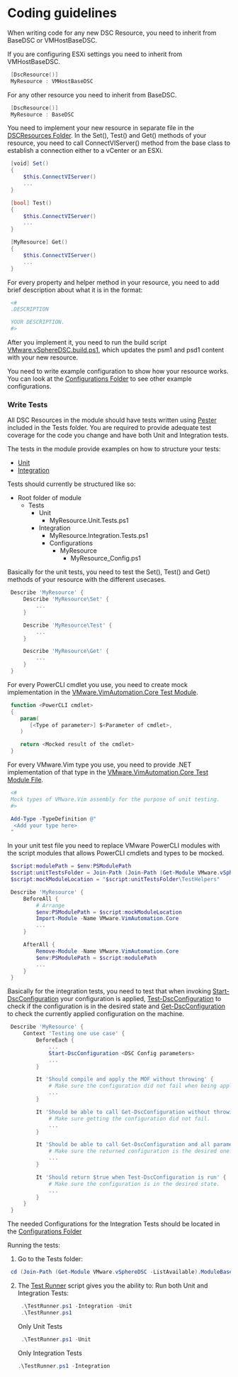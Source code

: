 # Coding guidelines

When writing code for any new DSC Resource, you need to inherit from BaseDSC or VMHostBaseDSC.

If you are configuring ESXi settings you need to inherit from VMHostBaseDSC.
 ```powershell
  [DscResource()]
  MyResource : VMHostBaseDSC
 ```
For any other resource you need to inherit from BaseDSC.
 ```powershell
  [DscResource()]
  MyResource : BaseDSC
 ```
You need to implement your new resource in separate file in the [DSCResources Folder](https://github.com/vmware/dscr-for-vmware/blob/dev/Source/VMware.vSphereDSC/DSCResources). In the Set(), Test() and Get() methods of your resource, you need to call ConnectVIServer() method from the base class to establish a connection either to  a vCenter or an ESXi.
 ```powershell
  [void] Set()
  {
      $this.ConnectVIServer()
      ...
  }

  [bool] Test()
  {
      $this.ConnectVIServer()
      ...
  }

  [MyResource] Get()
  {
      $this.ConnectVIServer()
      ...
  }
 ```

For every property and helper method in your resource, you need to add brief description about what it is in the format:
 ```powershell
  <#
  .DESCRIPTION

  YOUR DESCRIPTION.
  #>
 ```

After you implement it, you need to run the build script [VMware.vSphereDSC.build.ps1](https://github.com/vmware/dscr-for-vmware/blob/dev/Source/VMware.vSphereDSC/VMware.vSphereDSC.build.ps1), which updates the psm1 and psd1 content with your new resource.

You need to write example configuration to show how your resource works. You can look at the [Configurations Folder](https://github.com/vmware/dscr-for-vmware/tree/master/Source/VMware.vSphereDSC/Configurations) to see other example configurations.

### Write Tests
All DSC Resources in the module should have tests written using [Pester](https://github.com/pester/Pester) included in the Tests folder.
You are required to provide adequate test coverage for the code you change and have both Unit and Integration tests.

The tests in the module provide examples on how to structure your tests:
* [Unit](https://github.com/vmware/dscr-for-vmware/tree/master/Source/VMware.vSphereDSC/Tests/Unit)
* [Integration](https://github.com/vmware/dscr-for-vmware/tree/master/Source/VMware.vSphereDSC/Tests/Integration)

Tests should currently be structured like so:

* Root folder of module
    * Tests
        * Unit
            * MyResource.Unit.Tests.ps1
        * Integration
            * MyResource.Integration.Tests.ps1
            * Configurations
                * MyResource
                    * MyResource_Config.ps1

Basically for the unit tests, you need to test the Set(), Test() and Get() methods of your resource with the different usecases.
 ```powershell
  Describe 'MyResource' {
      Describe 'MyResource\Set' {
          ...
      }

      Describe 'MyResource\Test' {
          ...
      }

      Describe 'MyResource\Get' {
          ...
      }
  }
 ```

For every PowerCLI cmdlet you use, you need to create mock implementation in the [VMware.VimAutomation.Core Test Module](https://github.com/vmware/dscr-for-vmware/tree/master/Source/VMware.vSphereDSC/Tests/Unit/TestHelpers/VMware.VimAutomation.Core/VMware.VimAutomation.Core.psm1).
 ```powershell
  function <PowerCLI cmdlet>
  {
     param(
        [<Type of parameter>] $<Parameter of cmdlet>,
     )

     return <Mocked result of the cmdlet>
  }
 ```

For every VMware.Vim type you use, you need to provide .NET implementation of that type in the [VMware.VimAutomation.Core Test Module File](https://github.com/vmware/dscr-for-vmware/blob/master/Source/VMware.vSphereDSC/Tests/Unit/TestHelpers/VMware.VimAutomation.Core/VMware.VimAutomation.Core.psm1).
 ```powershell
  <#
  Mock types of VMware.Vim assembly for the purpose of unit testing.
  #>

  Add-Type -TypeDefinition @"
   <Add your type here>
  "
 ```

In your unit test file you need to replace VMware PowerCLI modules with the script modules that allows PowerCLI cmdlets and types to be mocked.
 ```powershell
  $script:modulePath = $env:PSModulePath
  $script:unitTestsFolder = Join-Path (Join-Path (Get-Module VMware.vSphereDSC -ListAvailable).ModuleBase 'Tests') 'Unit'
  $script:mockModuleLocation = "$script:unitTestsFolder\TestHelpers"

  Describe 'MyResource' {
      BeforeAll {
          # Arrange
          $env:PSModulePath = $script:mockModuleLocation
          Import-Module -Name VMware.VimAutomation.Core
          ...
      }

      AfterAll {
          Remove-Module -Name VMware.VimAutomation.Core
          $env:PSModulePath = $script:modulePath
          ...
      }
  }
 ```

 Basically for the integration tests, you need to test that when invoking [Start-DscConfiguration](https://docs.microsoft.com/en-us/powershell/module/psdesiredstateconfiguration/start-dscconfiguration?view=powershell-5.1) your configuration is applied, [Test-DscConfiguration](https://docs.microsoft.com/en-us/powershell/module/psdesiredstateconfiguration/test-dscconfiguration?view=powershell-5.1) to check if the configuration is in the desired state and [Get-DscConfiguration](https://docs.microsoft.com/en-us/powershell/module/psdesiredstateconfiguration/get-dscconfiguration?view=powershell-5.1) to check the currently applied configuration on the machine.
 ```powershell
  Describe 'MyResource' {
      Context 'Testing one use case' {
          BeforeEach {
              ...
              Start-DscConfiguration <DSC Config parameters>
              ...
          }

          It 'Should compile and apply the MOF without throwing' {
              # Make sure the configuration did not fail when being applied.
              ...
          }

          It 'Should be able to call Get-DscConfiguration without throwing' {
              # Make sure getting the configuration did not fail.
              ...
          }

          It 'Should be able to call Get-DscConfiguration and all parameters should match' {
              # Make sure the returned configuration is the desired one.
              ...
          }

          It 'Should return $true when Test-DscConfiguration is run' {
              # Make sure the configuration is in the desired state.
              ...
          }
      }
  }
 ```

The needed Configurations for the Integration Tests should be located in the [Configurations Folder](https://github.com/vmware/dscr-for-vmware/tree/master/Source/VMware.vSphereDSC/Tests/Integration/Configurations)

Running the tests:
1. Go to the Tests folder:
 ```powershell
  cd (Join-Path (Get-Module VMware.vSphereDSC -ListAvailable).ModuleBase 'Tests')
 ```

2. The [Test Runner](https://github.com/vmware/dscr-for-vmware/blob/master/Source/VMware.vSphereDSC/Tests/TestRunner.ps1) script gives you the ability to:
   Run both Unit and Integration Tests:
    ```powershell
     .\TestRunner.ps1 -Integration -Unit
     .\TestRunner.ps1
    ```

   Only Unit Tests
    ```powershell
     .\TestRunner.ps1 -Unit
    ```

   Only Integration Tests
    ```powershell
    .\TestRunner.ps1 -Integration
    ```
